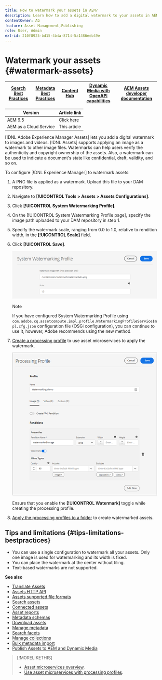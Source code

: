 ```yaml
---
title: How to watermark your assets in AEM?
description: Learn how to add a digital watermark to your assets in AEM. Watermarks can help users verify the authenticity and copyright ownership of the assets.
contentOwner: AG
feature: Asset Management,Publishing
role: User, Admin
exl-id: 210f8925-bd15-4b4a-8714-5a1486eeb49e
---
```

# Watermark your assets {#watermark-assets}

| [Search Best Practices](/help/assets/search-best-practices.md) |[Metadata Best Practices](/help/assets/metadata-best-practices.md)|[Content Hub](/help/assets/product-overview.md)|[Dynamic Media with OpenAPI capabilities](/help/assets/dynamic-media-open-apis-overview.md)|[AEM Assets developer documentation](https://developer.adobe.com/experience-cloud/experience-manager-apis/)|
| ------------- | --------------------------- |---------|----|-----|

| Version | Article link |
| -------- | ---------------------------- |
| AEM 6.5  |    [Click here](https://experienceleague.adobe.com/docs/experience-manager-65/assets/administer/watermarking.html)                  |
| AEM as a Cloud Service     | This article         |

[!DNL Adobe Experience Manager Assets] lets you add a digital watermark to images and videos. [!DNL Assets] supports applying an image as a watermark to other image files. Watermarks can help users verify the authenticity and copyright ownership of the assets. Also, a watermark can be used to indicate a document's state like confidential, draft, validity, and so on.

To configure [!DNL Experience Manager] to watermark assets:

1. A PNG file is applied as a watermark. Upload this file to your DAM repository.

1. Navigate to **[!UICONTROL Tools > Assets > Assets Configurations]**.

1. Click **[!UICONTROL System Watermarking Profile]**.

1.  On the [!UICONTROL System Watermarking Profile page], specify the image path uploaded  to your DAM repository in step 1.

1. Specify the watermark scale, ranging from 0.0 to 1.0, relative to rendition width, in the **[!UICONTROL Scale]** field.

1. Click **[!UICONTROL Save]**.
   
   ![Asset Duplication Detector](assets/system-watermarking-profile.png)

   >[!NOTE]
   >
   >If you have configured System Watermarking Profile using `com.adobe.cq.assetcompute.impl.profile.WatermarkingProfileServiceImpl.cfg.json` configuration file (OSGi configuration), you can continue to use it, however, Adobe recommends using the new method.

   
1. [Create a processing profile](/help/assets/asset-microservices-configure-and-use.md#create-custom-profile) to use asset microservices to apply the watermark.

   ![Asset processing profile to create watermark](assets/watermark-processing-profile.png)

   Ensure that you enable the **[!UICONTROL Watermark]** toggle while creating the processing profile.

1. [Apply the processing profiles to a folder](/help/assets/asset-microservices-configure-and-use.md#use-profiles) to create watermarked assets.

## Tips and limitations {#tips-limitations-bestpractices}

* You can use a single configuration to watermark all your assets. Only one image is used for watermarking and its width is fixed.
* You can place the watermark at the center without tiling.
* Text-based watermarks are not supported.

**See also**

* [Translate Assets](translate-assets.md)
* [Assets HTTP API](mac-api-assets.md)
* [Assets supported file formats](file-format-support.md)
* [Search assets](search-assets.md)
* [Connected assets](use-assets-across-connected-assets-instances.md)
* [Asset reports](asset-reports.md)
* [Metadata schemas](metadata-schemas.md)
* [Download assets](download-assets-from-aem.md)
* [Manage metadata](manage-metadata.md)
* [Search facets](search-facets.md)
* [Manage collections](manage-collections.md)
* [Bulk metadata import](metadata-import-export.md)
* [Publish Assets to AEM and Dynamic Media](/help/assets/publish-assets-to-aem-and-dm.md)

>[!MORELIKETHIS]
>
>* [Asset microservices overview](/help/assets/asset-microservices-overview.md).
>* [Use asset microservices with processing profiles](/help/assets/asset-microservices-configure-and-use.md).
